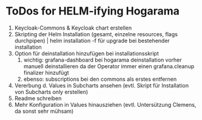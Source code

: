 # ToDos for HELM-ifying Hogarama

1. Keycloak-Commons & Keycloak chart erstellen
2. Skripting der Helm Installation (gesamt, einzelne resources, flags durchpipen) | helm installation -f für upgrade bei bestehender installation
3. Option für deinstallation hinzufügen bei installationsskript
    1. wichtig: grafana-dashboard bei hogarama deinstallation vorher manuell deinstallieren da der Operator immer einen grafana.cleanup finalizer hinzufügt
    2. ebenso: subscriptions bei den commons als erstes entfernen
3. Vererbung d. Values in Subcharts ansehen (evtl. Skript für Installation von Subcharts only erstellen)
4. Readme schreiben
5. Mehr Konfiguration in Values hinausziehen (evtl. Untersützung Clemens, da sonst sehr mühsam)

